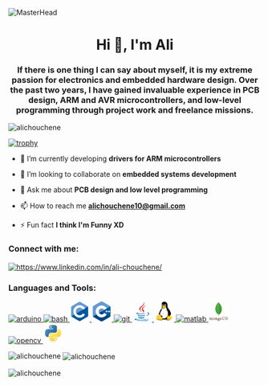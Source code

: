 ![MasterHead](https://gifimage.net/wp-content/uploads/2017/10/discord-gif-emoji-3.gif)
<h1 align="center">Hi 👋, I'm Ali</h1>
<h3 align="center">If there is one thing I can say about myself, it is my extreme passion for electronics and embedded hardware design. Over the past two years, I have gained invaluable experience in PCB design, ARM and AVR microcontrollers, and low-level programming through project work and freelance missions.</h3>


<p align="left"> <img src="https://komarev.com/ghpvc/?username=alichouchene&label=Profile%20views&color=0e75b6&style=flat" alt="alichouchene" /> </p>

[![trophy](https://github-profile-trophy.vercel.app/?ALICHOUCHENE=ryo-ma&theme=onedark)](https://github.com/ryo-ma/github-profile-trophy)

- 🔭 I’m currently developing **drivers for ARM microcontrollers**

- 👯 I’m looking to collaborate on **embedded systems development**

- 💬 Ask me about **PCB design and low level programming**

- 📫 How to reach me **alichouchene10@gmail.com**

- ⚡ Fun fact **I think I'm Funny XD**

<h3 align="left">Connect with me:</h3>
<p align="left">
<a href="https://linkedin.com/in/https://www.linkedin.com/in/ali-chouchene/" target="blank"><img align="center" src="https://raw.githubusercontent.com/rahuldkjain/github-profile-readme-generator/master/src/images/icons/Social/linked-in-alt.svg" alt="https://www.linkedin.com/in/ali-chouchene/" height="30" width="40" /></a>
</p>

<h3 align="left">Languages and Tools:</h3>
<p align="left"> <a href="https://www.arduino.cc/" target="_blank" rel="noreferrer"> <img src="https://cdn.worldvectorlogo.com/logos/arduino-1.svg" alt="arduino" width="40" height="40"/> </a> <a href="https://www.gnu.org/software/bash/" target="_blank" rel="noreferrer"> <img src="https://www.vectorlogo.zone/logos/gnu_bash/gnu_bash-icon.svg" alt="bash" width="40" height="40"/> </a> <a href="https://www.cprogramming.com/" target="_blank" rel="noreferrer"> <img src="https://raw.githubusercontent.com/devicons/devicon/master/icons/c/c-original.svg" alt="c" width="40" height="40"/> </a> <a href="https://www.w3schools.com/cpp/" target="_blank" rel="noreferrer"> <img src="https://raw.githubusercontent.com/devicons/devicon/master/icons/cplusplus/cplusplus-original.svg" alt="cplusplus" width="40" height="40"/> </a> <a href="https://git-scm.com/" target="_blank" rel="noreferrer"> <img src="https://www.vectorlogo.zone/logos/git-scm/git-scm-icon.svg" alt="git" width="40" height="40"/> </a> <a href="https://www.java.com" target="_blank" rel="noreferrer"> <img src="https://raw.githubusercontent.com/devicons/devicon/master/icons/java/java-original.svg" alt="java" width="40" height="40"/> </a> <a href="https://www.linux.org/" target="_blank" rel="noreferrer"> <img src="https://raw.githubusercontent.com/devicons/devicon/master/icons/linux/linux-original.svg" alt="linux" width="40" height="40"/> </a> <a href="https://www.mathworks.com/" target="_blank" rel="noreferrer"> <img src="https://upload.wikimedia.org/wikipedia/commons/2/21/Matlab_Logo.png" alt="matlab" width="40" height="40"/> </a> <a href="https://www.mongodb.com/" target="_blank" rel="noreferrer"> <img src="https://raw.githubusercontent.com/devicons/devicon/master/icons/mongodb/mongodb-original-wordmark.svg" alt="mongodb" width="40" height="40"/> </a> <a href="https://opencv.org/" target="_blank" rel="noreferrer"> <img src="https://www.vectorlogo.zone/logos/opencv/opencv-icon.svg" alt="opencv" width="40" height="40"/> </a> <a href="https://www.python.org" target="_blank" rel="noreferrer"> <img src="https://raw.githubusercontent.com/devicons/devicon/master/icons/python/python-original.svg" alt="python" width="40" height="40"/> </a> </p>

<p><img align="left" src="https://github-readme-stats.vercel.app/api/top-langs?username=alichouchene&show_icons=true&locale=en&layout=compact" alt="alichouchene" /></p>

<p>&nbsp;<img align="center" src="https://github-readme-stats.vercel.app/api?username=alichouchene&show_icons=true&locale=en" alt="alichouchene" /></p>

<p><img align="center" src="https://github-readme-streak-stats.herokuapp.com/?user=alichouchene&" alt="alichouchene" /></p>
